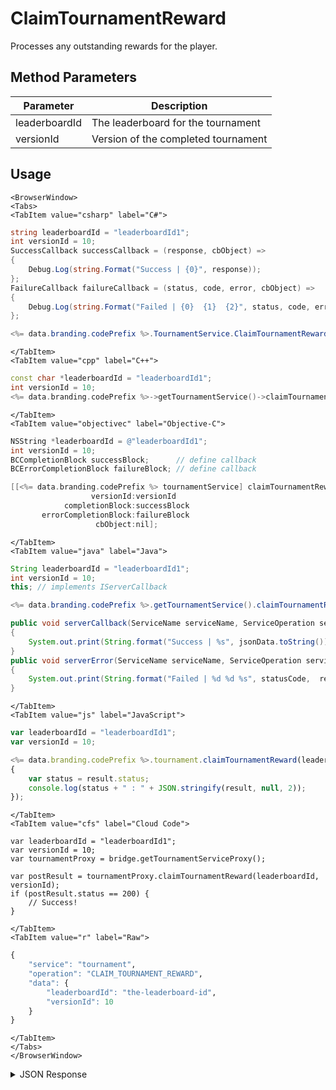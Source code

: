 # ClaimTournamentReward

Processes any outstanding rewards for the player.

<PartialServop service_name="tournament" operation_name="CLAIM_TOURNAMENT_REWARD" />

## Method Parameters
Parameter | Description
--------- | -----------
leaderboardId | The leaderboard for the tournament
versionId | Version of the completed tournament

## Usage

```mdx-code-block
<BrowserWindow>
<Tabs>
<TabItem value="csharp" label="C#">
```

```csharp
string leaderboardId = "leaderboardId1";
int versionId = 10;
SuccessCallback successCallback = (response, cbObject) =>
{
    Debug.Log(string.Format("Success | {0}", response));
};
FailureCallback failureCallback = (status, code, error, cbObject) =>
{
    Debug.Log(string.Format("Failed | {0}  {1}  {2}", status, code, error));
};

<%= data.branding.codePrefix %>.TournamentService.ClaimTournamentReward(leaderboardId, versionId, successCallback, failureCallback);
```

```mdx-code-block
</TabItem>
<TabItem value="cpp" label="C++">
```

```cpp
const char *leaderboardId = "leaderboardId1";
int versionId = 10;
<%= data.branding.codePrefix %>->getTournamentService()->claimTournamentReward(leaderboardId, versionId, this);
```

```mdx-code-block
</TabItem>
<TabItem value="objectivec" label="Objective-C">
```

```objectivec
NSString *leaderboardId = @"leaderboardId1";
int versionId = 10;
BCCompletionBlock successBlock;      // define callback
BCErrorCompletionBlock failureBlock; // define callback

[[<%= data.branding.codePrefix %> tournamentService] claimTournamentReward:leaderboardId
                  versionId:versionId
            completionBlock:successBlock
       errorCompletionBlock:failureBlock
                   cbObject:nil];
```

```mdx-code-block
</TabItem>
<TabItem value="java" label="Java">
```

```java
String leaderboardId = "leaderboardId1";
int versionId = 10;
this; // implements IServerCallback

<%= data.branding.codePrefix %>.getTournamentService().claimTournamentReward(leaderboardId, versionId, this);

public void serverCallback(ServiceName serviceName, ServiceOperation serviceOperation, JSONObject jsonData)
{
    System.out.print(String.format("Success | %s", jsonData.toString()));
}
public void serverError(ServiceName serviceName, ServiceOperation serviceOperation, int statusCode, int reasonCode, String jsonError)
{
    System.out.print(String.format("Failed | %d %d %s", statusCode,  reasonCode, jsonError.toString()));
}
```

```mdx-code-block
</TabItem>
<TabItem value="js" label="JavaScript">
```

```javascript
var leaderboardId = "leaderboardId1";
var versionId = 10;

<%= data.branding.codePrefix %>.tournament.claimTournamentReward(leaderboardId, versionId, result =>
{
	var status = result.status;
	console.log(status + " : " + JSON.stringify(result, null, 2));
});
```

```mdx-code-block
</TabItem>
<TabItem value="cfs" label="Cloud Code">
```

```cfscript
var leaderboardId = "leaderboardId1";
var versionId = 10;
var tournamentProxy = bridge.getTournamentServiceProxy();

var postResult = tournamentProxy.claimTournamentReward(leaderboardId, versionId);
if (postResult.status == 200) {
    // Success!
}
```

```mdx-code-block
</TabItem>
<TabItem value="r" label="Raw">
```

```r
{
	"service": "tournament",
	"operation": "CLAIM_TOURNAMENT_REWARD",
	"data": {
		"leaderboardId": "the-leaderboard-id",
		"versionId": 10
	}
}
```

```mdx-code-block
</TabItem>
</Tabs>
</BrowserWindow>
```

<details>
<summary>JSON Response</summary>

```json
{
	"status": 200,
	"data": {
		"rewards": {
			"experiencePoints": 1000,
			"experienceLevels": [2],
			"playerAchievements": ["achievement1"],
			"globalStatistics": {
				"allWorldMissions": 1
			},
			"statistics": {
				"missions": 1
			},
			"currency": {
				"coin": 10000
			}
		},
		"rewardDetails": {
			"tournaments": [{
				"leaderboardId": "xxx",
				"leaderboardVersion": 5,
				"tCode": "basic",
				"tCVersion": 3,
				"updatedAt": 1480371160082,
				"tRank": 5,
				"tClaimed": 1480437028561,
				"createdAt": 1480357557197,
				"data": {},
				"score": 818178,
				"rewards": {
					"experiencePoints": 1000,
					"achievement": "achievement1",
					"currency": {
						"coins": 500
					},
					"globalStatistics": {
						"allWorldMissions": 1
					},
					"statistics": {
						"missions": 1
					}
				}
			}],
			"milestones": [],
			"xp": {}
		},
		"experiencePoints": 1001,
		"experienceLevel": 2,
		"xpCapped": false,
		"currency": {
			"coin": {
				"purchased": 0,
				"balance": 64805,
				"consumed": 38655,
				"awarded": 103460
			}
		},
		"parentCurrency": {},
		"peerCurrency": {},
		"statistics": {
			"missions": 1,
			"kills": 1
		}
	}
}
```
</details>


